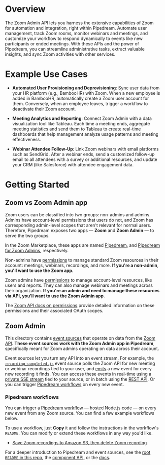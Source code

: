 # Overview

The Zoom Admin API lets you harness the extensive capabilities of Zoom for automation and integration, right within Pipedream. Automate user management, track Zoom rooms, monitor webinars and meetings, and customize your workflow to respond dynamically to events like new participants or ended meetings. With these APIs and the power of Pipedream, you can streamline administrative tasks, extract valuable insights, and sync Zoom activities with other services.

# Example Use Cases

- **Automated User Provisioning and Deprovisioning**: Sync user data from your HR platform (e.g., BambooHR) with Zoom. When a new employee is added in BambooHR, automatically create a Zoom user account for them. Conversely, when an employee leaves, trigger a workflow to deactivate their Zoom account.

- **Meeting Analytics and Reporting**: Connect Zoom Admin with a data visualization tool like Tableau. Each time a meeting ends, aggregate meeting statistics and send them to Tableau to create real-time dashboards that help management analyze usage patterns and meeting effectiveness.

- **Webinar Attendee Follow-Up**: Link Zoom webinars with email platforms such as SendGrid. After a webinar ends, send a customized follow-up email to all attendees with a survey or additional resources, and update your CRM (like Salesforce) with attendee engagement data.

# Getting Started

## Zoom vs Zoom Admin app

Zoom users can be classified into two groups: non-admins and admins. Admins have account-level permissions that users do not, and Zoom has corresponding admin-level scopes that aren't relevant for normal users. Therefore, Pipedream exposes two apps — **Zoom** and **Zoom Admin** — to serve the two groups.

In the Zoom Marketplace, these apps are named [Pipedream](https://marketplace.zoom.us/apps/jGaV-kRrT3igAYnn-J5v2g), and [Pipedream for Zoom Admins](https://marketplace.zoom.us/apps/tZvUsiucR96SqtvfBsemXg), respectively.

Non-admins have [permissions](https://marketplace.zoom.us/docs/guides/authorization/permissions#user-managed-scopes) to manage standard Zoom resources in their account: meetings, webinars, recordings, and more. **If you're a non-admin, you'll want to use the Zoom app**.

Zoom admins have [permissions](https://marketplace.zoom.us/docs/guides/authorization/permissions#account-level-scopes) to manage account-level resources, like users and reports. They can also manage webinars and meetings across their organization. **If you're an admin and need to manage these resources via API, you'll want to use the Zoom Admin app**.

The [Zoom API docs on permissions](https://marketplace.zoom.us/docs/guides/authorization/permissions) provide detailed information on these permissions and their associated OAuth scopes.

## Zoom Admin

This directory contains [event sources](https://docs.pipedream.com/event-sources/) that operate on data from the [Zoom API](https://marketplace.zoom.us/docs/api-reference/introduction). **These event sources work with the Zoom Admin app in Pipedream**, specifically meant for Zoom admins operating on data across their account.

Event sources let you turn any API into an event stream. For example, the [`recording-completed.js`](recording-completed.js) event source polls the Zoom API for new meeting or webinar recordings tied to your user, and [emits](https://github.com/PipedreamHQ/pipedream/blob/master/COMPONENT-API.md#emit) a new event for every new recording it finds. You can access these events in real-time using a [private SSE stream](https://docs.pipedream.com/api/sse/) tied to your source, or in batch using the [REST API](https://docs.pipedream.com/api/rest/). Or you can trigger [Pipedream workflows](#pipedream-workflows) on every new event.

### Pipedream workflows

You can trigger a [Pipedream workflow](https://docs.pipedream.com/workflows/) — hosted Node.js code — on every new event from any Zoom source. You can find a few example workflows below.

To use a workflow, just **Copy** it and follow the instructions in the workflow's `README`. You can modify or extend these workflows in any way you'd like.

- [Save Zoom recordings to Amazon S3, then delete Zoom recording](https://pipedream.com/@dylburger/save-zoom-recordings-to-amazon-s3-p_PACKJG/readme)

For a deeper introduction to Pipedream and event sources, see the [root `README` in this repo](/README.md), the [component API](/COMPONENT-API.md), or the [docs](https://docs.pipedream.com/apps/zoom/).
